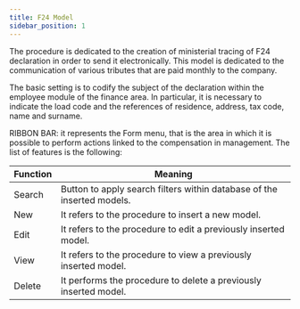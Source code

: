 ```yaml
---
title: F24 Model
sidebar_position: 1
---
```


The procedure is dedicated to the creation of ministerial tracing of F24 declaration in order to send it electronically. This model is dedicated to the communication of various tributes that are paid monthly to the company.

The basic setting is to codify the subject of the declaration within the employee module of the finance area. In particular, it is necessary to indicate the load code and the references of residence, address, tax code, name and surname.

RIBBON BAR: it represents the Form menu, that is the area in which it is possible to perform actions linked to the compensation in management. The list of features is the following:



| Function | Meaning |
| --- | --- |
| Search | Button to apply search filters within database of the inserted models. |
| New | It refers to the procedure to insert a new model. |
| Edit | It refers to the procedure to edit a previously inserted model. |
| View | It refers to the procedure to view a previously inserted model. |
| Delete | It performs the procedure to delete a previously inserted model. |






